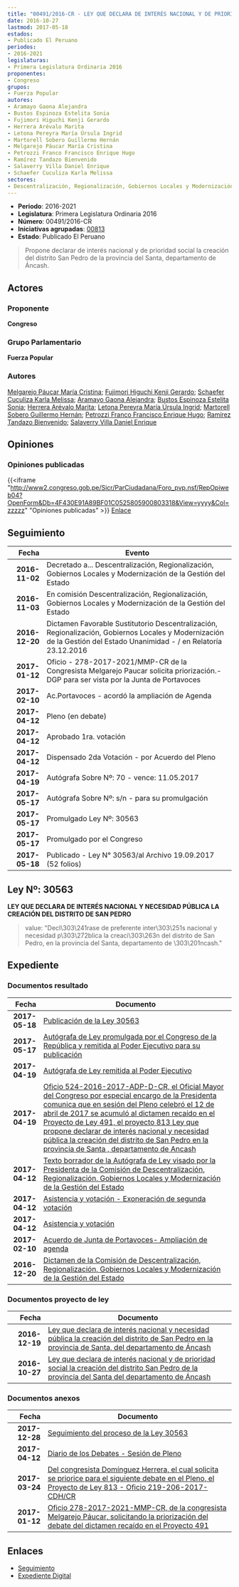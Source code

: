 ```yaml
---
title: "00491/2016-CR - LEY QUE DECLARA DE INTERÉS NACIONAL Y DE PRIORIDAD SOCIAL LA CREACIÓN DEL DISTRITO SAN PEDRO DE LA PROVINCIA DEL SANTA DEL DEPARTAMENTO DE ÁNCASH"
date: 2016-10-27
lastmod: 2017-05-18
estados:
- Publicado El Peruano
periodos:
- 2016-2021
legislaturas:
- Primera Legislatura Ordinaria 2016
proponentes:
- Congreso
grupos:
- Fuerza Popular
autores:
- Aramayo Gaona Alejandra
- Bustos Espinoza Estelita Sonia
- Fujimori Higuchi Kenji Gerardo
- Herrera Arévalo Marita
- Letona Pereyra María Úrsula Ingrid
- Martorell Sobero Guillermo Hernán
- Melgarejo Páucar María Cristina
- Petrozzi Franco Francisco Enrique Hugo
- Ramírez Tandazo Bienvenido
- Salaverry Villa Daniel Enrique
- Schaefer Cuculiza Karla Melissa
sectores:
- Descentralización, Regionalización, Gobiernos Locales y Modernización de la Gestión del Estado
---
```

- **Periodo**: 2016-2021
- **Legislatura**: Primera Legislatura Ordinaria 2016
- **Número**: 00491/2016-CR
- **Iniciativas agrupadas**: [00813](../../00800/00813)
- **Estado**: Publicado El Peruano

> Propone declarar de interés nacional y de prioridad social la creación del distrito San Pedro de la provincia del Santa, departamento de Áncash.


## Actores

### Proponente

**Congreso**

### Grupo Parlamentario

**Fuerza Popular**

### Autores

[Melgarejo Páucar María Cristina](mailto:mailto:mmelgarejo@congreso.gob.pe); [Fujimori Higuchi Kenji Gerardo](mailto:mailto:kfujimorih@congreso.gob.pe); [Schaefer Cuculiza Karla Melissa](mailto:mailto:kschaefer@congreso.gob.pe); [Aramayo Gaona Alejandra](mailto:mailto:maramayo@congreso.gob.pe); [Bustos Espinoza Estelita Sonia](mailto:mailto:ebustos@congreso.gob.pe); [Herrera Arévalo Marita](mailto:mailto:mherrera@congreso.gob.pe); [Letona Pereyra María Úrsula Ingrid](mailto:mailto:mletona@congreso.gob.pe); [Martorell Sobero Guillermo Hernán](mailto:mailto:gmartorell@congreso.gob.pe); [Petrozzi Franco Francisco Enrique Hugo](mailto:mailto:fpetrozzi@congreso.gob.pe); [Ramírez Tandazo Bienvenido](mailto:mailto:bramirez@congreso.gob.pe); [Salaverry Villa Daniel Enrique](mailto:mailto:dsalaverry@congreso.gob.pe)

## Opiniones

### Opiniones publicadas

{{<iframe "http://www2.congreso.gob.pe/Sicr/ParCiudadana/Foro_pvp.nsf/RepOpiweb04?OpenForm&Db=4F430E91A89BF01C0525805900803318&View=yyyy&Col=zzzzz" "Opiniones publicadas" >}}
[Enlace](http://www2.congreso.gob.pe/Sicr/ParCiudadana/Foro_pvp.nsf/RepOpiweb04?OpenForm&Db=4F430E91A89BF01C0525805900803318&View=yyyy&Col=zzzzz)


## Seguimiento

| Fecha | Evento |
|------:|--------|
| **2016-11-02** | Decretado a... Descentralización, Regionalización, Gobiernos Locales y Modernización de la Gestión del Estado |
| **2016-11-03** | En comisión Descentralización, Regionalización, Gobiernos Locales y Modernización de la Gestión del Estado |
| **2016-12-20** | Dictamen Favorable Sustitutorio Descentralización, Regionalización, Gobiernos Locales y Modernización de la Gestión del Estado Unanimidad - / en Relatoría 23.12.2016 |
| **2017-01-12** | Oficio - 278-2017-2021/MMP-CR de la Congresista Melgarejo Paucar solicita priorización.- DGP para ser vista por la Junta de Portavoces |
| **2017-02-10** | Ac.Portavoces - acordó la ampliación de Agenda |
| **2017-04-12** | Pleno (en debate) |
| **2017-04-12** | Aprobado 1ra. votación |
| **2017-04-12** | Dispensado 2da Votación - por Acuerdo del Pleno |
| **2017-04-19** | Autógrafa Sobre Nº: 70 - vence: 11.05.2017 |
| **2017-05-17** | Autógrafa Sobre Nº: s/n - para su promulgación |
| **2017-05-17** | Promulgado Ley Nº: 30563 |
| **2017-05-17** | Promulgado por el Congreso |
| **2017-05-18** | Publicado - Ley N° 30563/al Archivo 19.09.2017 (52 folios) |

## Ley Nº: 30563

**LEY QUE DECLARA DE INTERÉS NACIONAL Y NECESIDAD PÚBLICA LA CREACIÓN DEL DISTRITO DE SAN PEDRO**

> value: "Decl\303\241rase de preferente inter\303\251s nacional y necesidad p\303\272blica la creaci\303\263n del distrito de San Pedro, en la provincia del Santa, departamento de \303\201ncash."


## Expediente

### Documentos resultado

| Fecha | Documento |
|------:|-----------|
| **2017-05-18** | [Publicación de la Ley 30563](http://www.leyes.congreso.gob.pe/Documentos/2016_2021/ADLP/Normas_Legales/30563.LEY.pdf) |
| **2017-05-17** | [Autógrafa de Ley promulgada por el Congreso de la República y remitida al Poder Ejecutivo para su publicación](http://www.leyes.congreso.gob.pe/Documentos/2016_2021/Autografas/Ley_y_de_Resolucion_Legislativa/AU0049120170517.pdf) |
| **2017-04-19** | [Autógrafa de Ley remitida al Poder Ejecutivo](http://www.leyes.congreso.gob.pe/Documentos/2016_2021/Autografas/Ley_y_de_Resolucion_Legislativa/AU0049120170419.pdf) |
| **2017-04-19** | [Oficio 524-2016-2017-ADP-D-CR, el Oficial Mayor del Congreso por especial encargo de la Presidenta comunica que en sesión del Pleno celebró el 12 de abril de 2017 se acumuló al dictamen recaído en el Proyecto de Ley 491, el proyecto 813 Ley que propone declarar de interés nacional y necesidad pública la creación del distrito de San Pedro en la provincia de Santa , departamento de Ancash](http://www.leyes.congreso.gob.pe/Documentos/2016_2021/Oficios/Oficialia_Mayor/OFICIO-524-2016-2017-ADP-D-CR.pdf) |
| **2017-04-12** | [Texto borrador de la Autógrafa de Ley visado por la Presidenta de la Comisión de Descentralización, Regionalización, Gobiernos Locales y Modernización de la Gestión del Estado](http://www.leyes.congreso.gob.pe/Documentos/2016_2021/Texto_Borrador_de_Autografa/BAU0049120170412.PDF) |
| **2017-04-12** | [Asistencia y votación - Exoneración de segunda votación](http://www.leyes.congreso.gob.pe/Documentos/2016_2021/Asistencia_y_Votacion/Proyectos_de_Ley/Exoneracion_de_Segunda_Votacion/AVESV0049120170412.PDF) |
| **2017-04-12** | [Asistencia y votación](http://www.leyes.congreso.gob.pe/Documentos/2016_2021/Asistencia_y_Votacion/Proyectos_de_Ley/AV0049120170412.PDF) |
| **2017-02-10** | [Acuerdo de Junta de Portavoces- Ampliación de agenda](http://www.leyes.congreso.gob.pe/Documentos/2016_2021/Acuerdos/Junta_Portavoces/AJP0049120170210.pdf) |
| **2016-12-20** | [Dictamen de la Comisión de Descentralización, Regionalización, Gobiernos Locales y Modernización de la Gestión del Estado](http://www.leyes.congreso.gob.pe/Documentos/2016_2021/Dictamenes/Proyectos_de_Ley/00491DC08MAY20161220..pdf) |

### Documentos proyecto de ley

| Fecha | Documento |
|------:|-----------|
| **2016-12-19** | [Ley que declara de interés nacional y necesidad pública la creación del distrito de San Pedro en la provincia de Santa, del departamento de Áncash](http://www.leyes.congreso.gob.pe/Documentos/2016_2021/Proyectos_de_Ley_y_de_Resoluciones_Legislativas/PL0081320161219.pdf) |
| **2016-10-27** | [Ley que declara de interés nacional y de prioridad social la creación del distrito San Pedro de la provincia del Santa del departamento de Áncash](http://www.leyes.congreso.gob.pe/Documentos/2016_2021/Proyectos_de_Ley_y_de_Resoluciones_Legislativas/PL0049120161027..pdf) |

### Documentos anexos

| Fecha | Documento |
|------:|-----------|
| **2017-12-28** | [Seguimiento del proceso de la Ley 30563](http://www.leyes.congreso.gob.pe/Documentos/2016_2021/Seguimiento_de_Proyectos_de_Ley/00491PL_20171228.pdf) |
| **2017-04-12** | [Diario de los Debates - Sesión de Pleno](http://www.leyes.congreso.gob.pe/Documentos/2016_2021/ADLP/Diario_Debates/30563_DD.pdf) |
| **2017-03-24** | [Del congresista Domínguez Herrera, el cual solicita se priorice para el siguiente debate en el Pleno, el Proyecto de Ley 813 - Oficio 219-206-2017-CDH/CR](http://www.leyes.congreso.gob.pe/Documentos/2016_2021/Oficios/Congresistas/OFICIO-219-2016-2017-CDH-CR.pdf) |
| **2017-01-12** | [Oficio 278-2017-2021-MMP-CR, de la congresista Melgarejo Páucar, solicitando la priorización del debate del dictamen recaído en el Proyecto 491](http://www.leyes.congreso.gob.pe/Documentos/2016_2021/Oficios/Congresistas/OFICIO-278-2017-2021-MMP-CR..pdf) |

## Enlaces

- [Seguimiento](http://www2.congreso.gob.pe/Sicr/TraDocEstProc/CLProLey2016.nsf/f7fff46988ca05b1052578e100829cc7/695301ee3434e98705258059007fb047?OpenDocument)
- [Expediente Digital](http://www2.congreso.gob.pe/Sicr/TraDocEstProc/Expvirt_2011.nsf/visbusqptramdoc1621/00491?opendocument)


